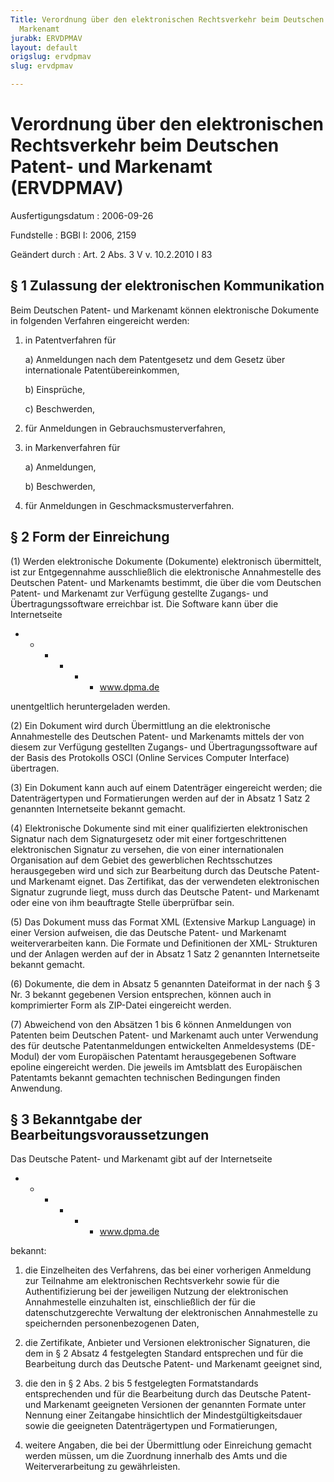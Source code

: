 ```yaml
---
Title: Verordnung über den elektronischen Rechtsverkehr beim Deutschen Patent-  und
  Markenamt
jurabk: ERVDPMAV
layout: default
origslug: ervdpmav
slug: ervdpmav

---
```


# Verordnung über den elektronischen Rechtsverkehr beim Deutschen Patent-  und Markenamt (ERVDPMAV)

Ausfertigungsdatum
:   2006-09-26

Fundstelle
:   BGBl I: 2006, 2159

Geändert durch
:   Art. 2 Abs. 3 V v. 10.2.2010 I 83


## § 1 Zulassung der elektronischen Kommunikation

Beim Deutschen Patent- und Markenamt können elektronische Dokumente in
folgenden Verfahren eingereicht werden:

1.  in Patentverfahren für

    a)  Anmeldungen nach dem Patentgesetz und dem Gesetz über internationale
        Patentübereinkommen,


    b)  Einsprüche,


    c)  Beschwerden,





2.  für Anmeldungen in Gebrauchsmusterverfahren,


3.  in Markenverfahren für

    a)  Anmeldungen,


    b)  Beschwerden,





4.  für Anmeldungen in Geschmacksmusterverfahren.





## § 2 Form der Einreichung

(1) Werden elektronische Dokumente (Dokumente) elektronisch
übermittelt, ist zur Entgegennahme ausschließlich die elektronische
Annahmestelle des Deutschen Patent- und Markenamts bestimmt, die über
die vom Deutschen Patent- und Markenamt zur Verfügung gestellte
Zugangs- und Übertragungssoftware erreichbar ist. Die Software kann
über die Internetseite

*
    *
        *
            *
                *
                    *   www.dpma.de


















unentgeltlich heruntergeladen werden.

(2) Ein Dokument wird durch Übermittlung an die elektronische
Annahmestelle des Deutschen Patent- und Markenamts mittels der von
diesem zur Verfügung gestellten Zugangs- und Übertragungssoftware auf
der Basis des Protokolls OSCI (Online Services Computer Interface)
übertragen.

(3) Ein Dokument kann auch auf einem Datenträger eingereicht werden;
die Datenträgertypen und Formatierungen werden auf der in Absatz 1
Satz 2 genannten Internetseite bekannt gemacht.

(4) Elektronische Dokumente sind mit einer qualifizierten
elektronischen Signatur nach dem Signaturgesetz oder mit einer
fortgeschrittenen elektronischen Signatur zu versehen, die von einer
internationalen Organisation auf dem Gebiet des gewerblichen
Rechtsschutzes herausgegeben wird und sich zur Bearbeitung durch das
Deutsche Patent- und Markenamt eignet. Das Zertifikat, das der
verwendeten elektronischen Signatur zugrunde liegt, muss durch das
Deutsche Patent- und Markenamt oder eine von ihm beauftragte Stelle
überprüfbar sein.

(5) Das Dokument muss das Format XML (Extensive Markup Language) in
einer Version aufweisen, die das Deutsche Patent- und Markenamt
weiterverarbeiten kann. Die Formate und Definitionen der XML-
Strukturen und der Anlagen werden auf der in Absatz 1 Satz 2 genannten
Internetseite bekannt gemacht.

(6) Dokumente, die dem in Absatz 5 genannten Dateiformat in der nach §
3 Nr. 3 bekannt gegebenen Version entsprechen, können auch in
komprimierter Form als ZIP-Datei eingereicht werden.

(7) Abweichend von den Absätzen 1 bis 6 können Anmeldungen von
Patenten beim Deutschen Patent- und Markenamt auch unter Verwendung
des für deutsche Patentanmeldungen entwickelten Anmeldesystems (DE-
Modul) der vom Europäischen Patentamt herausgegebenen Software epoline
eingereicht werden. Die jeweils im Amtsblatt des Europäischen
Patentamts bekannt gemachten technischen Bedingungen finden Anwendung.


## § 3 Bekanntgabe der Bearbeitungsvoraussetzungen

Das Deutsche Patent- und Markenamt gibt auf der Internetseite

*
    *
        *
            *
                *
                    *   www.dpma.de


















bekannt:

1.  die Einzelheiten des Verfahrens, das bei einer vorherigen Anmeldung
    zur Teilnahme am elektronischen Rechtsverkehr sowie für die
    Authentifizierung bei der jeweiligen Nutzung der elektronischen
    Annahmestelle einzuhalten ist, einschließlich der für die
    datenschutzgerechte Verwaltung der elektronischen Annahmestelle zu
    speichernden personenbezogenen Daten,


2.  die Zertifikate, Anbieter und Versionen elektronischer Signaturen, die
    dem in § 2 Absatz 4 festgelegten Standard entsprechen und für die
    Bearbeitung durch das Deutsche Patent- und Markenamt geeignet sind,


3.  die den in § 2 Abs. 2 bis 5 festgelegten Formatstandards
    entsprechenden und für die Bearbeitung durch das Deutsche Patent- und
    Markenamt geeigneten Versionen der genannten Formate unter Nennung
    einer Zeitangabe hinsichtlich der Mindestgültigkeitsdauer sowie die
    geeigneten Datenträgertypen und Formatierungen,


4.  weitere Angaben, die bei der Übermittlung oder Einreichung gemacht
    werden müssen, um die Zuordnung innerhalb des Amts und die
    Weiterverarbeitung zu gewährleisten.




